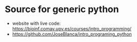 # Source for generic python 
- website with live code: https://bioinf.comav.upv.es/courses/intro_programming/ 
- https://github.com/JoseBlanca/intro_programing_python 